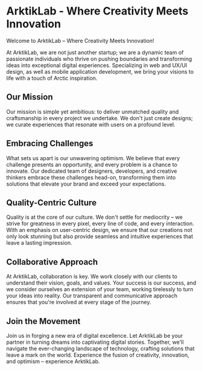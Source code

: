 # ArktikLab - Where Creativity Meets Innovation

Welcome to ArktikLab – Where Creativity Meets Innovation!

At ArktikLab, we are not just another startup; we are a dynamic team of passionate individuals who thrive on pushing boundaries and transforming ideas into exceptional digital experiences. Specializing in web and UX/UI design, as well as mobile application development, we bring your visions to life with a touch of Arctic inspiration.

## Our Mission

Our mission is simple yet ambitious: to deliver unmatched quality and craftsmanship in every project we undertake. We don't just create designs; we curate experiences that resonate with users on a profound level.

## Embracing Challenges

What sets us apart is our unwavering optimism. We believe that every challenge presents an opportunity, and every problem is a chance to innovate. Our dedicated team of designers, developers, and creative thinkers embrace these challenges head-on, transforming them into solutions that elevate your brand and exceed your expectations.

## Quality-Centric Culture

Quality is at the core of our culture. We don't settle for mediocrity – we strive for greatness in every pixel, every line of code, and every interaction. With an emphasis on user-centric design, we ensure that our creations not only look stunning but also provide seamless and intuitive experiences that leave a lasting impression.

## Collaborative Approach

At ArktikLab, collaboration is key. We work closely with our clients to understand their vision, goals, and values. Your success is our success, and we consider ourselves an extension of your team, working tirelessly to turn your ideas into reality. Our transparent and communicative approach ensures that you're involved at every stage of the journey.

## Join the Movement

Join us in forging a new era of digital excellence. Let ArktikLab be your partner in turning dreams into captivating digital stories. Together, we'll navigate the ever-changing landscape of technology, crafting solutions that leave a mark on the world. Experience the fusion of creativity, innovation, and optimism – experience ArktikLab.
